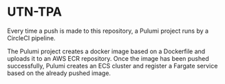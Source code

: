 # UTN-TPA

Every time a push is made to this repository, a Pulumi project runs by a CircleCI pipeline.

The Pulumi project creates a docker image based on a Dockerfile and uploads it to an AWS ECR repository. Once the image has been pushed successfully, Pulumi creates an ECS cluster and register a Fargate service based on the already pushed image.
